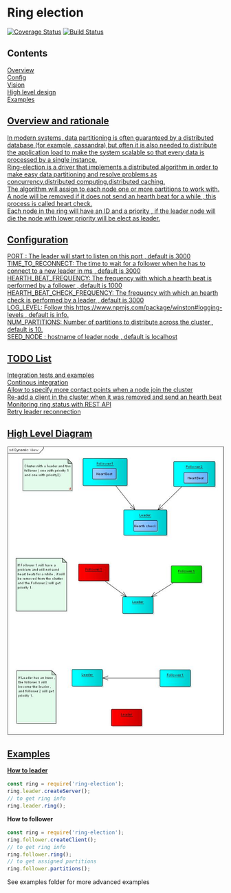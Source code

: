 # Ring election
[![Coverage Status](https://coveralls.io/repos/github/pioardi/ring-election/badge.svg)](https://coveralls.io/github/pioardi/ring-election)
[![Build Status](https://travis-ci.org/pioardi/ring-election.svg?branch=master)](https://travis-ci.org/pioardi/ring-election)

<h2>Contents</h2>
<a href="#overview">Overview</a><br>
<a href="#config">Config</a><br>
<a href="#todo">Vision</a><br>
<a href="#hld">High level design</a><br>
<a href="#examples">Examples </><br>



<h2 id="overview">Overview and rationale</h2>
In modern systems, data partitioning is often guaranteed by a distributed database (for example, cassandra),but often it is also needed to distribute the application load to make the system scalable so that every data is processed by a single instance. <br>
Ring-election is a driver that implements a distributed algorithm in order to make easy data partitioning and resolve problems as concurrency,distributed computing,distributed caching.<br>
The algorithm will assign to each node one or more partitions to work with.<br>
A node will be removed if it does not send an hearth beat for a while , this process is called heart check.<br>
Each node in the ring will have an ID and a priority , if the leader node will die the node with lower priority will be elect as leader.



<h2 id="config"> Configuration </h2>
 PORT : The leader will start to listen on this port , default is 3000 <br>
 TIME_TO_RECONNECT: The time to wait for a follower when he has to connect to a new leader in ms , default is 3000 <br>
 HEARTH_BEAT_FREQUENCY: The frequency with which a hearth beat is performed by a follower , default is 1000 <br>
 HEARTH_BEAT_CHECK_FREQUENCY: The frequency with which an hearth check is performed by a leader , default is 3000 <br>
 LOG_LEVEL: Follow this https://www.npmjs.com/package/winston#logging-levels , default is info.<br>
 NUM_PARTITIONS: Number of partitions to distribute across the cluster , default is 10. <br>
 SEED_NODE : hostname of leader node , default is localhost

<h2 id="todo">TODO List </h2>
Integration tests and examples <br>
Continous integration <br>
Allow to specify more contact points when a node join the cluster <br>
Re-add a client in the cluster when it was removed and send an hearth beat <br>
Monitoring ring status with REST API<br>
Retry leader reconnection <br>

<h2 id="hld">High Level Diagram</h2>

![Dynamic diagram](doc/Ring.jpg)

<h2>Examples</h2>
<strong>How to leader</strong><br>

```javascript
const ring = require('ring-election');
ring.leader.createServer();
// to get ring info
ring.leader.ring();
```
<strong>How to follower</strong><br>

```javascript
const ring = require('ring-election');
ring.follower.createClient();
// to get ring info
ring.follower.ring();
// to get assigned partitions
ring.follower.partitions();
```

See examples folder for more advanced examples

